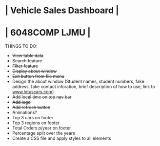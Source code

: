 # | Vehicle Sales Dashboard | 
# | 6048COMP LJMU |

THINGS TO DO:

- ~~View table data~~
- ~~Search feature~~
- ~~Filter feature~~
- ~~Display about window~~
- ~~Exit button from file menu~~
- Design the about window (Student names, student numbers, fake address, fake contact inforation, brief description of how to use, link to www.lotuscars.com)
- ~~Add local time on top nav bar~~
- ~~Add logo~~
- ~~Add refresh button~~
- Animations?
- Top 3 cars on footer
- Top 3 regions on footer
- Total Orders p/year on footer
- Percentage split over the years
- Create a CSS file and apply styles to all elements